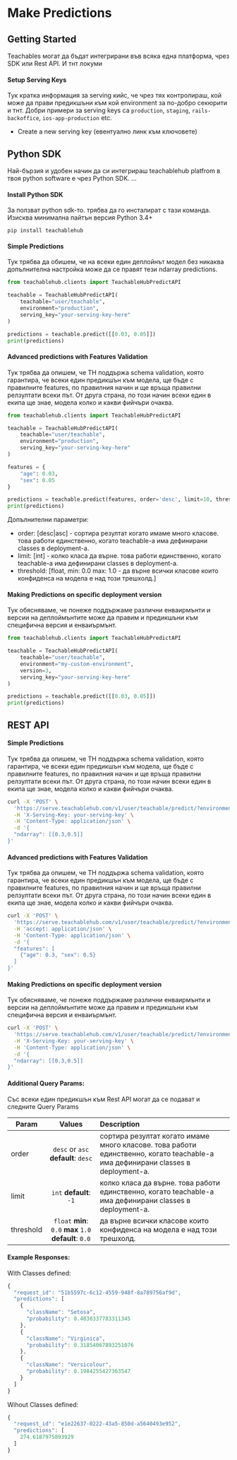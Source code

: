 # Make Predictions

## <a id="how-to-predict-getting-started"></a> Getting Started

Teachables могат да бъдат интегрирани във всяка една платформа, чрез SDK или Rest API. И тнт локуми

#### Setup Serving Keys

Тук кратка информация за serving кийс, че чрез тях контролираш, кой може да прави предикшъни към кой environment за по-добро секюрити и тнт. Добри примери за serving keys са `production`, `staging`, `rails-backoffice`, `ios-app-production` etc.

- Create a new serving key (евентуално линк към ключовете)


## <a id="how-to-predict-python-sdk"></a> Python SDK

Най-бързия и удобен начин да си интегрираш teachablehub platfrom в твоя python software е чрез Python SDK. ...

#### Install Python SDK

За ползват python sdk-то. трябва да го инсталират с тази команда. Изисква минимална пайтън версия Python 3.4+

```
pip install teachablehub
```


#### Simple Predictions

Тук трябва да обишем, че на всеки един деплойнът модел без никаква допълнителна настройка може да се правят тези ndarray predictions. 


```python
from teachablehub.clients import TeachableHubPredictAPI

teachable = TeachableHubPredictAPI(
    teachable="user/teachable",
    environment="production",
    serving_key="your-serving-key-here"
)

predictions = teachable.predict([[0.03, 0.05]])
print(predictions)
```

#### Advanced predictions with Features Validation

Тук трябва да опишем, че TH поддържа schema validation, която гарантира, че всеки един предикшън към модела, ще бъде с правилните features, по правилния начин и ще връща правилни релзултати всеки път. От друга страна, по този начин всеки един в екипа ще знае, модела колко и какви фийчъри очаква.

```python
from teachablehub.clients import TeachableHubPredictAPI

teachable = TeachableHubPredictAPI(
    teachable="user/teachable",
    environment="production",
    serving_key="your-serving-key-here"
)

features = {
    "age": 0.03,
    "sex": 0.05
}

predictions = teachable.predict(features, order='desc', limit=10, threshold=0.5)
print(predictions)
```

Допълнителни параметри:
- order: [desc|asc] - сортира резултат когато имаме много класове. това работи единственно, когато teachable-a има дефинирани classes в deployment-а.
- limit: [int] - колко класа да върне. това работи единственно, когато teachable-a има дефинирани classes в deployment-а.
- threshold: [float, min: 0.0 max: 1.0 - да върне всички класове които конфиденса на модела е над този трешхолд.]

#### Making Predictions on specific deployment version

Тук обясняваме, че понеже поддържаме различни енваирмънти и версии на деплоймънтите може да правим и предикшъни към специфична версия и енваиърмънт.

```python
from teachablehub.clients import TeachableHubPredictAPI

teachable = TeachableHubPredictAPI(
    teachable="user/teachable",
    environment="my-custom-environment",
    version=3,
    serving_key="your-serving-key-here"
)

predictions = teachable.predict([[0.03, 0.05]])
print(predictions)
```


## <a id="how-to-predict-rest-api"></a> REST API

#### Simple Predictions

Тук трябва да опишем, че TH поддържа schema validation, която гарантира, че всеки един предикшън към модела, ще бъде с правилните features, по правилния начин и ще връща правилни релзултати всеки път. От друга страна, по този начин всеки един в екипа ще знае, модела колко и какви фийчъри очаква.


```bash
curl -X 'POST' \
  'https://serve.teachablehub.com/v1/user/teachable/predict/?environment=production' \
  -H 'X-Serving-Key: your-serving-key' \
  -H 'Content-Type: application/json' \
  -d '{
  "ndarray": [[0.3,0.5]]
}'
```

#### Advanced predictions with Features Validation

Тук трябва да опишем, че TH поддържа schema validation, която гарантира, че всеки един предикшън към модела, ще бъде с правилните features, по правилния начин и ще връща правилни релзултати всеки път. От друга страна, по този начин всеки един в екипа ще знае, модела колко и какви фийчъри очаква.

```bash
curl -X 'POST' \
  'https://serve.teachablehub.com/v1/user/teachable/predict/?environment=production' \
  -H 'accept: application/json' \
  -H 'Content-Type: application/json' \
  -d '{
  "features": [
    {"age": 0.3, "sex": 0.5}
  ]
}'
```

#### Making Predictions on specific deployment version

Тук обясняваме, че понеже поддържаме различни енваирмънти и версии на деплоймънтите може да правим и предикшъни към специфична версия и енваиърмънт.

```bash
curl -X 'POST' \
  'https://serve.teachablehub.com/v1/user/teachable/predict/?environment=my-custom-environment&version=3' \
  -H 'X-Serving-Key: your-serving-key' \
  -H 'Content-Type: application/json' \
  -d '{
  "ndarray": [[0.3,0.5]]
}'
```

#### Additional Query Params:

Със всеки един предикшън към Rest API могат да се подават и следните Query Params

| Param     |      Values      |  Description |
|-----------|:-------------:|:------|
| order     |  `desc` or `asc` **default**: `desc` | сортира резултат когато имаме много класове. това работи единственно, когато teachable-a има дефинирани classes в deployment-а. |
| limit     |    `int` **default**: `-1`  |   колко класа да върне. това работи единственно, когато teachable-a има дефинирани classes в deployment-а. |
| threshold | `float` **min**: `0.0` **max** `1.0` **default**: `0.0` |    да върне всички класове които конфиденса на модела е над този трешхолд. |

#### Example Responses:

With Classes defined:

```javascript
{
  "request_id": "51b5597c-6c12-4559-948f-8a789756af9d",
  "predictions": [
    {
      "className": "Setosa",
      "probability": 0.4830337783311345
    },
    {
      "className": "Virginica",
      "probability": 0.31854067893251076
    },
    {
      "className": "Versicolour",
      "probability": 0.1984255427363547
    }
  ]
}
```

Wihout Classes defined:

```javascript
{
  "request_id": "e1e22637-0222-43a5-850d-a5640493e952",
  "predictions": [
    274.6187975893929
  ]
}
```
